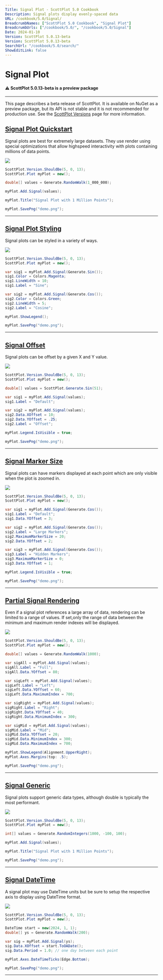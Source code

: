 ```yaml
---
Title: Signal Plot - ScottPlot 5.0 Cookbook
Description: Signal plots display evenly-spaced data
URL: /cookbook/5.0/Signal/
BreadcrumbNames: ["ScottPlot 5.0 Cookbook", "Signal Plot"]
BreadcrumbUrls: ["/cookbook/5.0/", "/cookbook/5.0/Signal"]
Date: 2024-01-10
Version: ScottPlot 5.0.13-beta
Version: ScottPlot 5.0.13-beta
SearchUrl: "/cookbook/5.0/search/"
ShowEditLink: false
---
```


# Signal Plot



<div class='alert alert-warning' role='alert'><h4 class='alert-heading py-0 my-0'>⚠️ ScottPlot 5.0.13-beta is a preview package</h4><hr /><p class='mb-0'><span class='fw-semibold'>This page describes a beta release of ScottPlot.</span> It is available on NuGet as a preview package, but its API is not stable and it is not recommended for production use. See the <a href='https://scottplot.net/versions/'>ScottPlot Versions</a> page for more information. </p></div>



<h2><a href='/cookbook/5.0/Signal/SignalQuickstart'>Signal Plot Quickstart</a></h2>

Signal plots are best for extremely large datasets. They use render using special optimizations that allow highspeed interactivity with plots containing millions of data points.

[![](/cookbook/5.0/images/SignalQuickstart.png)](/cookbook/5.0/images/SignalQuickstart.png)

```cs
ScottPlot.Version.ShouldBe(5, 0, 13);
ScottPlot.Plot myPlot = new();

double[] values = Generate.RandomWalk(1_000_000);

myPlot.Add.Signal(values);

myPlot.Title("Signal Plot with 1 Million Points");

myPlot.SavePng("demo.png");

```

<hr class='my-5 invisible'>


<h2><a href='/cookbook/5.0/Signal/SignalStyling'>Signal Plot Styling</a></h2>

Signal plots can be styled in a variety of ways.

[![](/cookbook/5.0/images/SignalStyling.png)](/cookbook/5.0/images/SignalStyling.png)

```cs
ScottPlot.Version.ShouldBe(5, 0, 13);
ScottPlot.Plot myPlot = new();

var sig1 = myPlot.Add.Signal(Generate.Sin());
sig1.Color = Colors.Magenta;
sig1.LineWidth = 10;
sig1.Label = "Sine";

var sig2 = myPlot.Add.Signal(Generate.Cos());
sig2.Color = Colors.Green;
sig2.LineWidth = 5;
sig2.Label = "Cosine";

myPlot.ShowLegend();

myPlot.SavePng("demo.png");

```

<hr class='my-5 invisible'>


<h2><a href='/cookbook/5.0/Signal/SignalOffset'>Signal Offset</a></h2>

Signal plots can be offset by a given X and Y value.

[![](/cookbook/5.0/images/SignalOffset.png)](/cookbook/5.0/images/SignalOffset.png)

```cs
ScottPlot.Version.ShouldBe(5, 0, 13);
ScottPlot.Plot myPlot = new();

double[] values = ScottPlot.Generate.Sin(51);

var sig1 = myPlot.Add.Signal(values);
sig1.Label = "Default";

var sig2 = myPlot.Add.Signal(values);
sig2.Data.XOffset = 10;
sig2.Data.YOffset = .25;
sig2.Label = "Offset";

myPlot.Legend.IsVisible = true;

myPlot.SavePng("demo.png");

```

<hr class='my-5 invisible'>


<h2><a href='/cookbook/5.0/Signal/SignalMarkerSize'>Signal Marker Size</a></h2>

Signal plots can have markers displayed at each point which are only visible when the plot is zoomed in.

[![](/cookbook/5.0/images/SignalMarkerSize.png)](/cookbook/5.0/images/SignalMarkerSize.png)

```cs
ScottPlot.Version.ShouldBe(5, 0, 13);
ScottPlot.Plot myPlot = new();

var sig1 = myPlot.Add.Signal(Generate.Cos());
sig1.Label = "Default";
sig1.Data.YOffset = 3;

var sig2 = myPlot.Add.Signal(Generate.Cos());
sig2.Label = "Large Markers";
sig2.MaximumMarkerSize = 20;
sig2.Data.YOffset = 2;

var sig3 = myPlot.Add.Signal(Generate.Cos());
sig3.Label = "Hidden Markers";
sig3.MaximumMarkerSize = 0;
sig3.Data.YOffset = 1;

myPlot.Legend.IsVisible = true;

myPlot.SavePng("demo.png");

```

<hr class='my-5 invisible'>


<h2><a href='/cookbook/5.0/Signal/SignalRenderIndexes'>Partial Signal Rendering</a></h2>

Even if a signal plot references a large array of data, rendering can be limited to a range of values. If set,only the range of data between the minimum and maximum render indexes will be displayed.

[![](/cookbook/5.0/images/SignalRenderIndexes.png)](/cookbook/5.0/images/SignalRenderIndexes.png)

```cs
ScottPlot.Version.ShouldBe(5, 0, 13);
ScottPlot.Plot myPlot = new();

double[] values = Generate.RandomWalk(1000);

var sigAll = myPlot.Add.Signal(values);
sigAll.Label = "Full";
sigAll.Data.YOffset = 80;

var sigLeft = myPlot.Add.Signal(values);
sigLeft.Label = "Left";
sigLeft.Data.YOffset = 60;
sigLeft.Data.MaximumIndex = 700;

var sigRight = myPlot.Add.Signal(values);
sigRight.Label = "Right";
sigRight.Data.YOffset = 40;
sigRight.Data.MinimumIndex = 300;

var sigMid = myPlot.Add.Signal(values);
sigMid.Label = "Mid";
sigMid.Data.YOffset = 20;
sigMid.Data.MinimumIndex = 300;
sigMid.Data.MaximumIndex = 700;

myPlot.ShowLegend(Alignment.UpperRight);
myPlot.Axes.Margins(top: .5);

myPlot.SavePng("demo.png");

```

<hr class='my-5 invisible'>


<h2><a href='/cookbook/5.0/Signal/SignalGeneric'>Signal Generic</a></h2>

Signal plots support generic data types, although double is typically the most performant.

[![](/cookbook/5.0/images/SignalGeneric.png)](/cookbook/5.0/images/SignalGeneric.png)

```cs
ScottPlot.Version.ShouldBe(5, 0, 13);
ScottPlot.Plot myPlot = new();

int[] values = Generate.RandomIntegers(1000, -100, 100);

myPlot.Add.Signal(values);

myPlot.Title("Signal Plot with 1 Million Points");

myPlot.SavePng("demo.png");

```

<hr class='my-5 invisible'>


<h2><a href='/cookbook/5.0/Signal/SignalDateTime'>Signal DateTime</a></h2>

A signal plot may use DateTime units but be sure to setup the respective axis to display using DateTime format.

[![](/cookbook/5.0/images/SignalDateTime.png)](/cookbook/5.0/images/SignalDateTime.png)

```cs
ScottPlot.Version.ShouldBe(5, 0, 13);
ScottPlot.Plot myPlot = new();

DateTime start = new(2024, 1, 1);
double[] ys = Generate.RandomWalk(200);

var sig = myPlot.Add.Signal(ys);
sig.Data.XOffset = start.ToOADate();
sig.Data.Period = 1.0; // one day between each point

myPlot.Axes.DateTimeTicks(Edge.Bottom);

myPlot.SavePng("demo.png");

```

<hr class='my-5 invisible'>

